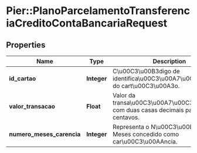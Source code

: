 # Pier::PlanoParcelamentoTransferenciaCreditoContaBancariaRequest

## Properties
Name | Type | Description | Notes
------------ | ------------- | ------------- | -------------
**id_cartao** | **Integer** | C\u00C3\u00B3digo de identifica\u00C3\u00A7\u00C3\u00A3o do cart\u00C3\u00A3o. | 
**valor_transacao** | **Float** | Valor da transa\u00C3\u00A7\u00C3\u00A3o com duas casas decimais para os centavos. | 
**numero_meses_carencia** | **Integer** | Representa o N\u00C3\u00BAmero de Meses concedido como car\u00C3\u00AAncia. | 



